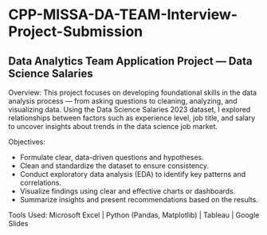 # CPP-MISSA-DA-TEAM-Interview-Project-Submission
## Data Analytics Team Application Project — Data Science Salaries

Overview:
This project focuses on developing foundational skills in the data analysis process — from asking questions to cleaning, analyzing, and visualizing data. Using the Data Science Salaries 2023 dataset, I explored relationships between factors such as experience level, job title, and salary to uncover insights about trends in the data science job market.

Objectives:
- Formulate clear, data-driven questions and hypotheses.
- Clean and standardize the dataset to ensure consistency.
- Conduct exploratory data analysis (EDA) to identify key patterns and correlations.
- Visualize findings using clear and effective charts or dashboards.
- Summarize insights and present recommendations based on the results.

Tools Used: Microsoft Excel | Python (Pandas, Matplotlib) | Tableau | Google Slides
